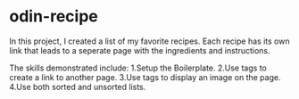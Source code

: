 # odin-recipe

In this project, I created a list of my favorite recipes.
Each recipe has its own link that leads to a seperate page with the ingredients and instructions.

The skills demonstrated include:
1.Setup the Boilerplate.
2.Use tags to create a link to another page.
3.Use tags to display an image on the page.
4.Use both sorted and unsorted lists.